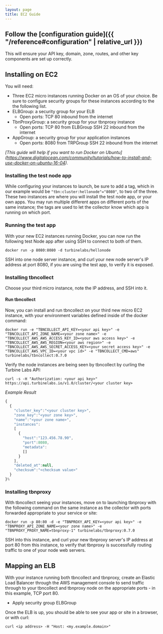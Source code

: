 ```yaml
---
layout: page
title: EC2 Guide
---
```


[//]: # ( Copyright 2017 Turbine Labs, Inc.                                   )
[//]: # ( you may not use this file except in compliance with the License.    )
[//]: # ( You may obtain a copy of the License at                             )
[//]: # (                                                                     )
[//]: # (     http://www.apache.org/licenses/LICENSE-2.0                      )
[//]: # (                                                                     )
[//]: # ( Unless required by applicable law or agreed to in writing, software )
[//]: # ( distributed under the License is distributed on an "AS IS" BASIS,   )
[//]: # ( WITHOUT WARRANTIES OR CONDITIONS OF ANY KIND, either express or     )
[//]: # ( implied. See the License for the specific language governing        )
[//]: # ( permissions and limitations under the License.                      )

[//]: # (Integrating Houston with Docker on EC2)

## Follow the [configuration guide]({{ "/reference#configuration" | relative_url }})

This will ensure your API key, domain, zone, routes, and other key components are set up correctly.

##  Installing on EC2
You will need:

- Three EC2 micro instances running Docker on an OS of your choice. Be sure to
configure security groups for these instances according to the the following
list.
- ELBGroup: a security group for your ELB
  - Open ports:
    TCP 80 inbound from the internet
- TbnProxyGroup: a security group for your tbnproxy instance
  - Open ports:
    TCP 80 from ELBGroup
    SSH 22 inbound from the internet
- AppGroup: a security group for your application instances
  - Open ports:
    8080 from TRPGroup
    SSH 22 inbound from the internet

*[This guide will help if you want to run Docker on Ubuntu] (https://www.digitalocean.com/community/tutorials/how-to-install-and-use-docker-on-ubuntu-16-04).*

### Installing the test node app
While configuring your instances to launch, be sure to add a tag, which in our
example would be `"tbn:cluster:hellonode"="8080"`, to two of the three. These
two instances are where you will install the test node app, or your own apps.
You may run multiple different apps on different ports of the same instance;
the tags are used to let the collector know which app is running on which port.

### Running the test app
With your new EC2 instances running Docker, you can now run the following test
Node app after using SSH to connect to both of them.

```shell
docker run -p 8080:8080 -d turbinelabs/hellonode
```

SSH into one node server instance, and curl your new node server's IP address
at port 8080, if you are using the test app, to verify it is exposed.

### Installing tbncollect
Choose your third micro instance, note the IP address, and SSH into it.

#### Run tbncollect
Now, you can install and run tbncollect on your third new micro EC2 instance,
with your environment variables defined inside of the docker command:

```shell
docker run -e "TBNCOLLECT_API_KEY=<your api key>" -e "TBNCOLLECT_API_ZONE_NAME=<your zone name>" -e "TBNCOLLECT_AWS_AWS_ACCESS_KEY_ID=<your aws access key>" -e "TBNCOLLECT_AWS_AWS_REGION=<your aws region>" -e "TBNCOLLECT_AWS_AWS_SECRET_ACCESS_KEY=<your secret access key>" -e "TBNCOLLECT_AWS_VPC_ID=<your vpc id>" -e "TBNCOLLECT_CMD=aws" turbinelabs/tbncollect:0.7.0
```

Verify the node instances are being seen by tbncollect by curling the Turbine
Labs API:

```shell
curl -s -H "Authorization: <your api key>" https://api.turbinelabs.io/v1.0/cluster/<your cluster key>
```

*Example Result*

```javascript
{
  {
    "cluster_key":"<your cluster key>",
    "zone_key":"<your zone key>",
    "name":"<your zone name>",
    "instances":
    [
      {
        "host":"123.456.78.90",
        "port":8080,
        "metadata":
        []
      }
    ],
    "deleted_at":null,
    "checksum":"<checksum value>"
  }
}%
```

### Installing tbnproxy
With tbncollect seeing your instances, move on to launching tbnproxy with the
following command on the same instance as the collector with ports forwarded
appropriate to your service or site:

```shell
docker run -p 80:80 -d -e "TBNPROXY_API_KEY=<your api key>" -e "TBNPROXY_API_ZONE_NAME=<your zone name>" -e "TBNPROXY_PROXY_NAME=tbnproxy-1" turbinelabs/tbnproxy:0.7.0
```

SSH into this instance, and curl your new tbnproxy server's IP address at port
80 from this instance, to verify that tbnproxy is successfully routing traffic
to one of your node web servers.

## Mapping an ELB
With your instance running both tbncollect and tbnproxy, create an Elastic Load
Balancer through the AWS management console to send traffic through to your
tbncollect and tbnproxy node on the appropriate ports - in this example, TCP
port 80.

- Apply security group ELBGroup

Once the ELB is up, you should be able to see your app or site in a browser, or
with curl:

```shell
curl <ip address> -H "Host: <my.example.domain>"
```
